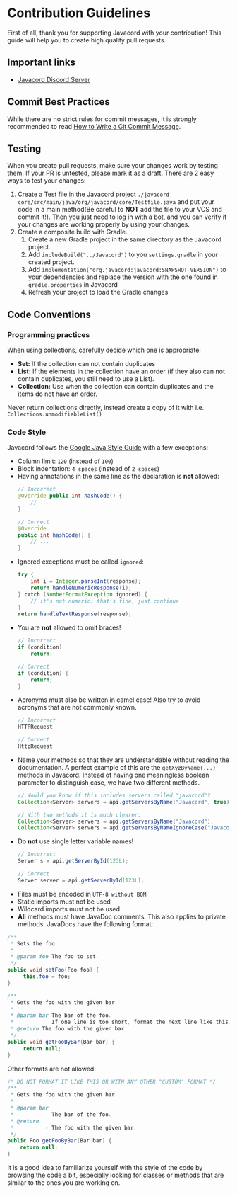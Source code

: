 # Contribution Guidelines

First of all, thank you for supporting Javacord with your contribution!
This guide will help you to create high quality pull requests.

## Important links

* [Javacord Discord Server](https://discord.gg/Javacord)

## Commit Best Practices

While there are no strict rules for commit messages, it is strongly recommended to read 
[How to Write a Git Commit Message](https://chris.beams.io/posts/git-commit/).

## Testing

When you create pull requests, make sure your changes work by testing them.
If your PR is untested, please mark it as a draft.
There are 2 easy ways to test your changes:
1. Create a Test file in the Javacord project `./javacord-core/src/main/java/org/javacord/core/Testfile.java` and put your code in a main method(Be careful to **NOT** add the file to your VCS and commit it!). Then you just need to log in with a bot, and you can verify if your changes are working properly by using your changes.
2. Create a composite build with Gradle.
   1. Create a new Gradle project in the same directory as the Javacord project.
   2. Add `includeBuild("../Javacord")` to you `settings.gradle` in your created project.
   3. Add `implementation("org.javacord:javacord:SNAPSHOT_VERSION")` to your dependencies and replace the version with the one found in `gradle.properties` in Javacord
   4. Refresh your project to load the Gradle changes

## Code Conventions

### Programming practices
When using collections, carefully decide which one is appropriate:
- **Set:** If the collection can not contain duplicates
- **List:** If the elements in the collection have an order (if they also can not contain duplicates, you still need to use a List).
- **Collection:** Use when the collection can contain duplicates and the items do not have an order.

Never return collections directly, instead create a copy of it with i.e. `Collections.unmodifiableList()`

### Code Style
Javacord follows the [Google Java Style Guide](https://google.github.io/styleguide/javaguide.html) with a few exceptions:

* Column limit: `120` (instead of `100`)
* Block indentation: `4 spaces` (instead of `2 spaces`)
* Having annotations in the same line as the declaration is **not** allowed:
  ```java
  // Incorrect
  @Override public int hashCode() {
      // ...
  }
  
  // Correct
  @Override
  public int hashCode() {
      // ...
  }
  ```
* Ignored exceptions must be called `ignored`:
  ```java
  try {
      int i = Integer.parseInt(response);
      return handleNumericResponse(i);
  } catch (NumberFormatException ignored) {
      // it's not numeric; that's fine, just continue
  }
  return handleTextResponse(response);
  ```
* You are **not** allowed to omit braces!
  ```java
  // Incorrect
  if (condition)
      return;
  ```
  ```java
  // Correct
  if (condition) {
      return;
  }
  ```
* Acronyms must also be written in camel case! Also try to avoid acronyms that are not commonly known.
  ```java
  // Incorrect
  HTTPRequest
  ```
  ```java
  // Correct
  HttpRequest
  ```
* Name your methods so that they are understandable without reading the documentation.
  A perfect example of this are the `getXyzByName(...)` methods in Javacord. 
  Instead of having one meaningless boolean parameter to distinguish case, we have two different methods.
  ```java
  // Would you know if this includes servers called "javacord"?
  Collection<Server> servers = api.getServersByName("Javacord", true);
  ```
  ```java
  // With two methods it is much clearer:
  Collection<Server> servers = api.getServersByName("Javacord");
  Collection<Server> servers = api.getServersByNameIgnoreCase("Javacord");
  ```
* Do **not** use single letter variable names!
  ```java
  // Incorrect
  Server s = api.getServerById(123L);
  ```
  ```java
  // Correct
  Server server = api.getServerById(123L);
  ```
* Files must be encoded in `UTF-8 without BOM`
* Static imports must not be used
* Wildcard imports must not be used
* **All** methods must have JavaDoc comments. This also applies to private methods. JavaDocs have the following format:
```java
/**
 * Sets the foo.
 *
 * @param foo The foo to set.
 */
public void setFoo(Foo foo) {
     this.foo = foo;
}
```
```java
/**
 * Gets the foo with the given bar.
 *
 * @param bar The bar of the foo.
 *            If one line is too short, format the next line like this.
 * @return The foo with the given bar.
 */
public void getFooByBar(Bar bar) {
     return null;
}
```
Other formats are not allowed:
```java
/* DO NOT FORMAT IT LIKE THIS OR WITH ANY OTHER "CUSTOM" FORMAT */
/**
 * Gets the foo with the given bar.
 * 
 * @param bar
 *          - The bar of the foo.
 * @return
 *          - The foo with the given bar.
 */
public Foo getFooByBar(Bar bar) {
    return null;
}
```

It is a good idea to familiarize yourself with the style of the code by browsing the code a bit, especially looking for classes or methods that are similar to the ones you are working on.